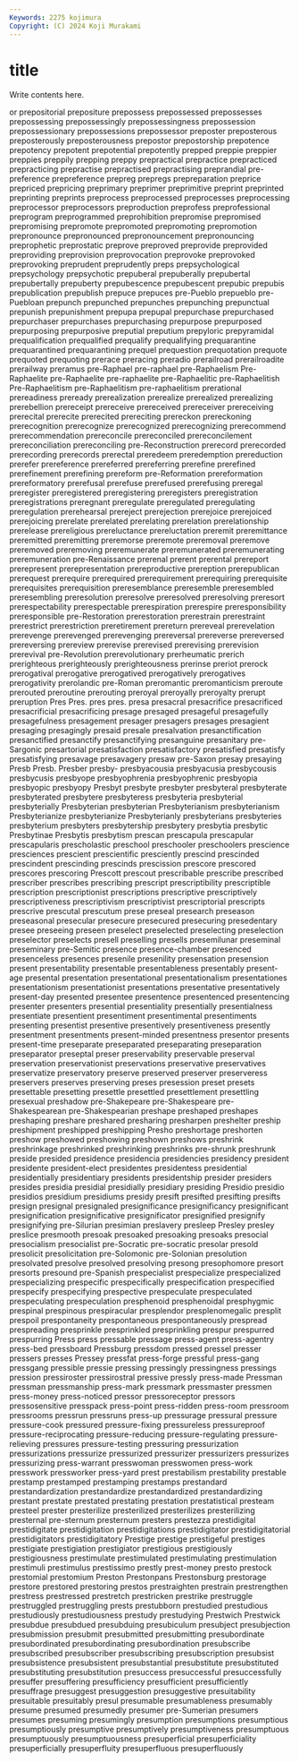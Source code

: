 ```yaml
---
Keywords: 2275 kojimura
Copyright: (C) 2024 Koji Murakami
---
```


# title

Write contents here.



or
prepositorial prepositure prepossess prepossessed prepossesses prepossessing prepossessingly prepossessingness prepossession prepossessionary
prepossessions prepossessor preposter preposterous preposterously preposterousness prepostor prepostorship prepotence prepotency
prepotent prepotential prepotently prepped preppie preppier preppies preppily prepping preppy
prepractical prepractice prepracticed prepracticing prepractise prepractised prepractising preprandial pre-preference prepreference
prepreg prepregs prepreparation preprice prepriced prepricing preprimary preprimer preprimitive preprint
preprinted preprinting preprints preprocess preprocessed preprocesses preprocessing preprocessor preprocessors preproduction
preprofess preprofessional preprogram preprogrammed preprohibition prepromise prepromised prepromising prepromote prepromoted
prepromoting prepromotion prepronounce prepronounced prepronouncement prepronouncing preprophetic preprostatic preprove preproved
preprovide preprovided preproviding preprovision preprovocation preprovoke preprovoked preprovoking preprudent preprudently
preps prepsychological prepsychology prepsychotic prepuberal prepuberally prepubertal prepubertally prepuberty prepubescence
prepubescent prepubic prepubis prepublication prepublish prepuce prepuces pre-Pueblo prepueblo pre-Puebloan
prepunch prepunched prepunches prepunching prepunctual prepunish prepunishment prepupa prepupal prepurchase
prepurchased prepurchaser prepurchases prepurchasing prepurpose prepurposed prepurposing prepurposive preputial preputium
prepyloric prepyramidal prequalification prequalified prequalify prequalifying prequarantine prequarantined prequarantining prequel
prequestion prequotation prequote prequoted prequoting prerace preracing preradio prerailroad prerailroadite
prerailway preramus pre-Raphael pre-raphael pre-Raphaelism Pre-Raphaelite pre-Raphaelite pre-raphaelite pre-Raphaelitic pre-Raphaelitish
Pre-Raphaelitism pre-Raphaelitism pre-raphaelitism prerational prereadiness preready prerealization prerealize prerealized prerealizing
prerebellion prereceipt prereceive prereceived prereceiver prereceiving prerecital prerecite prerecited prereciting
prereckon prereckoning prerecognition prerecognize prerecognized prerecognizing prerecommend prerecommendation prereconcile prereconciled
prereconcilement prereconciliation prereconciling pre-Reconstruction prerecord prerecorded prerecording prerecords prerectal preredeem
preredemption prereduction prerefer prereference prereferred prereferring prerefine prerefined prerefinement prerefining
prereform pre-Reformation prereformation prereformatory prerefusal prerefuse prerefused prerefusing preregal preregister
preregistered preregistering preregisters preregistration preregistrations preregnant preregulate preregulated preregulating preregulation
prerehearsal prereject prerejection prerejoice prerejoiced prerejoicing prerelate prerelated prerelating prerelation
prerelationship prerelease prereligious prereluctance prereluctation preremit preremittance preremitted preremitting preremorse
preremote preremoval preremove preremoved preremoving preremunerate preremunerated preremunerating preremuneration pre-Renaissance
prerenal prerent prerental prereport prerepresent prerepresentation prereproductive prereption prerepublican prerequest
prerequire prerequired prerequirement prerequiring prerequisite prerequisites prerequisition preresemblance preresemble preresembled
preresembling preresolution preresolve preresolved preresolving preresort prerespectability prerespectable prerespiration prerespire
preresponsibility preresponsible pre-Restoration prerestoration prerestrain prerestraint prerestrict prerestriction preretirement prereturn
prereveal prerevelation prerevenge prerevenged prerevenging prereversal prereverse prereversed prereversing prereview
prerevise prerevised prerevising prerevision prerevival pre-Revolution prerevolutionary prerheumatic prerich prerighteous
prerighteously prerighteousness prerinse preriot prerock prerogatival prerogative prerogatived prerogatively prerogatives
prerogativity prerolandic pre-Roman preromantic preromanticism preroute prerouted preroutine prerouting preroyal
preroyally preroyalty prerupt preruption Pres Pres. pres pres. presa presacral
presacrifice presacrificed presacrificial presacrificing presage presaged presageful presagefully presagefulness presagement
presager presagers presages presagient presaging presagingly presaid presale presalvation presanctification
presanctified presanctify presanctifying presanguine presanitary pre-Sargonic presartorial presatisfaction presatisfactory presatisfied
presatisfy presatisfying presavage presavagery presaw pre-Saxon presay presaying Presb Presb.
Presber presby- presbyacousia presbyacusia presbycousis presbycusis presbyope presbyophrenia presbyophrenic presbyopia
presbyopic presbyopy Presbyt presbyte presbyter presbyteral presbyterate presbyterated presbytere presbyteress
presbyteria presbyterial presbyterially Presbyterian presbyterian Presbyterianism presbyterianism Presbyterianize presbyterianize Presbyterianly
presbyterians presbyteries presbyterium presbyters presbytership presbytery presbytia presbytic Presbytinae Presbytis
presbytism prescan prescapula prescapular prescapularis prescholastic preschool preschooler preschoolers prescience
presciences prescient prescientific presciently prescind prescinded prescindent prescinding prescinds prescission
prescore prescored prescores prescoring Prescott prescout prescribable prescribe prescribed prescriber
prescribes prescribing prescript prescriptibility prescriptible prescription prescriptionist prescriptions prescriptive prescriptively
prescriptiveness prescriptivism prescriptivist prescriptorial prescripts prescrive prescutal prescutum prese preseal
presearch preseason preseasonal presecular presecure presecured presecuring presedentary presee preseeing
preseen preselect preselected preselecting preselection preselector preselects presell preselling presells
presemilunar preseminal preseminary pre-Semitic presence presence-chamber presenced presenceless presences presenile
presenility presensation presension present presentability presentable presentableness presentably present-age presental
presentation presentational presentationalism presentationes presentationism presentationist presentations presentative presentatively present-day
presented presentee presentence presentenced presentencing presenter presenters presential presentiality presentially
presentialness presentiate presentient presentiment presentimental presentiments presenting presentist presentive presentively
presentiveness presently presentment presentments present-minded presentness presentor presents present-time preseparate
preseparated preseparating preseparation preseparator preseptal preser preservability preservable preserval preservation
preservationist preservations preservative preservatives preservatize preservatory preserve preserved preserver preserveress
preservers preserves preserving preses presession preset presets presettable presetting presettle
presettled presettlement presettling presexual preshadow pre-Shakepeare pre-Shakespeare pre-Shakespearean pre-Shakespearian preshape
preshaped preshapes preshaping preshare preshared presharing presharpen preshelter preship preshipment
preshipped preshipping Presho preshortage preshorten preshow preshowed preshowing preshown preshows
preshrink preshrinkage preshrinked preshrinking preshrinks pre-shrunk preshrunk preside presided presidence
presidencia presidencies presidency president presidente president-elect presidentes presidentess presidential presidentially
presidentiary presidents presidentship presider presiders presides presidia presidial presidially presidiary
presiding Presidio presidio presidios presidium presidiums presidy presift presifted presifting
presifts presign presignal presignaled presignificance presignificancy presignificant presignification presignificative presignificator
presignified presignify presignifying pre-Silurian presimian preslavery presleep Presley presley preslice
presmooth presoak presoaked presoaking presoaks presocial presocialism presocialist pre-Socratic pre-socratic
presolar presold presolicit presolicitation pre-Solomonic pre-Solonian presolution presolvated presolve presolved
presolving presong presophomore presort presorts presound pre-Spanish prespecialist prespecialize prespecialized
prespecializing prespecific prespecifically prespecification prespecified prespecify prespecifying prespective prespeculate prespeculated
prespeculating prespeculation presphenoid presphenoidal presphygmic prespinal prespinous prespiracular presplendor presplenomegalic
presplit prespoil prespontaneity prespontaneous prespontaneously prespread prespreading presprinkle presprinkled presprinkling
prespur prespurred prespurring Press press pressable pressage press-agent press-agentry press-bed
pressboard Pressburg pressdom pressed pressel presser pressers presses Pressey pressfat
press-forge pressful press-gang pressgang pressible pressie pressing pressingly pressingness pressings
pression pressiroster pressirostral pressive pressly press-made Pressman pressman pressmanship press-mark
pressmark pressmaster pressmen press-money press-noticed pressor pressoreceptor pressors pressosensitive presspack
press-point press-ridden press-room pressroom pressrooms pressrun pressruns press-up pressurage pressural
pressure pressure-cook pressured pressure-fixing pressureless pressureproof pressure-reciprocating pressure-reducing pressure-regulating pressure-relieving
pressures pressure-testing pressuring pressurization pressurizations pressurize pressurized pressurizer pressurizers pressurizes
pressurizing press-warrant presswoman presswomen press-work presswork pressworker press-yard prest prestabilism
prestability prestable prestamp prestamped prestamping prestamps prestandard prestandardization prestandardize prestandardized
prestandardizing prestant prestate prestated prestating prestation prestatistical presteam presteel prester
presterilize presterilized presterilizes presterilizing presternal pre-sternum presternum presters prestezza prestidigital
prestidigitate prestidigitation prestidigitations prestidigitator prestidigitatorial prestidigitators prestidigitatory Prestige prestige prestigeful
prestiges prestigiate prestigiation prestigiator prestigious prestigiously prestigiousness prestimulate prestimulated prestimulating
prestimulation prestimuli prestimulus prestissimo prestly prest-money presto prestock prestomial prestomium
Preston Prestonpans Prestonsburg prestorage prestore prestored prestoring prestos prestraighten prestrain
prestrengthen prestress prestressed prestretch prestricken prestrike prestruggle prestruggled prestruggling prests
prestubborn prestudied prestudious prestudiously prestudiousness prestudy prestudying Prestwich Prestwick presubdue
presubdued presubduing presubiculum presubject presubjection presubmission presubmit presubmitted presubmitting presubordinate
presubordinated presubordinating presubordination presubscribe presubscribed presubscriber presubscribing presubscription presubsist presubsistence
presubsistent presubstantial presubstitute presubstituted presubstituting presubstitution presuccess presuccessful presuccessfully presuffer
presuffering presufficiency presufficient presufficiently presuffrage presuggest presuggestion presuggestive presuitability presuitable
presuitably presul presumable presumableness presumably presume presumed presumedly presumer pre-Sumerian
presumers presumes presuming presumingly presumption presumptions presumptious presumptiously presumptive presumptively
presumptiveness presumptuous presumptuously presumptuousness presuperficial presuperficiality presuperficially presuperfluity presuperfluous presuperfluously
